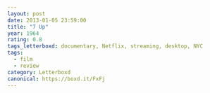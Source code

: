 ```yaml
---
layout: post 
date: 2013-01-05 23:59:00
title: "7 Up"
year: 1964
rating: 0.8
tags_letterboxd: documentary, Netflix, streaming, desktop, NYC
tags:
  - film
  - review
category: Letterboxd
canonical: https://boxd.it/FxFj
---
```

